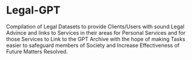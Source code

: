 # Legal-GPT
Compilation of Legal Datasets to provide Clients/Users with sound Legal Advince and links to Services in their areas for Personal Services and for those Services to Link to the GPT Archive with the hope of making Tasks easier to safeguard members of Society and Increase Effectiveness of Future Matters Resolved.
